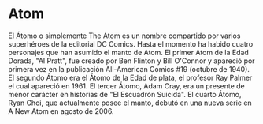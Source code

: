 # Atom

El Átomo o simplemente The Atom es un nombre compartido por varios superhéroes de la editorial DC Comics. Hasta el momento ha habido cuatro personajes que han asumido el manto de Atom. El primer Atom de la Edad Dorada, "Al Pratt", fue creado por Ben Flinton y Bill O'Connor y apareció por primera vez en la publicación All-American Comics #19 (octubre de 1940). El segundo Átomo era el Átomo de la Edad de plata, el profesor Ray Palmer el cual apareció en 1961. El tercer Átomo, Adam Cray, era un presente de menor carácter en historias de "El Escuadrón Suicida". El cuarto Átomo, Ryan Choi, que actualmente posee el manto, debutó en una nueva serie en A New Atom en agosto de 2006. 

